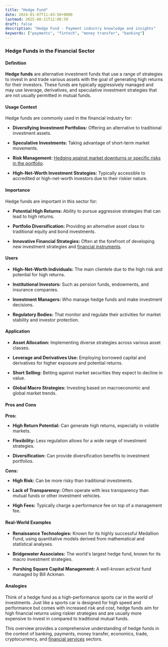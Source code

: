```yaml
---
title: "Hedge Fund"
date: 2024-01-07T11:43:50+0000
lastmod: 2025-08-11T12:00:59
draft: false
description: "Hedge Fund - Payment industry knowledge and insights"
keywords: ["payments", "fintech", "money transfer", "banking"]
---
```


### Hedge Funds in the Financial Sector

#### Definition

**Hedge funds** are alternative investment funds that use a range of strategies to invest in and trade various assets with the goal of generating high returns for their investors. These funds are typically aggressively managed and may use leverage, derivatives, and speculative investment strategies that are not usually permitted in mutual funds.

#### Usage Context

Hedge funds are commonly used in the financial industry for:

- **Diversifying Investment Portfolios:** Offering an alternative to traditional investment assets.

- **Speculative Investments:** Taking advantage of short-term market movements.

- **Risk Management:** [Hedging against market downturns or specific risks in the portfolio](https://faisalkhanllc.xyz/resources/payments-wiki/r/risk-reduction/).

- **High-Net-Worth Investment Strategies:** Typically accessible to accredited or high-net-worth investors due to their riskier nature.

#### Importance

Hedge funds are important in this sector for:

- **Potential High Returns:** Ability to pursue aggressive strategies that can lead to high returns.

- **Portfolio Diversification:** Providing an alternative asset class to traditional equity and bond investments.

- **Innovative Financial Strategies:** Often at the forefront of developing new investment strategies and [financial instruments](https://faisalkhanllc.xyz/resources/payments-wiki/f/financial-instrument/).

#### Users

- **High-Net-Worth Individuals:** The main clientele due to the high risk and potential for high returns.

- **Institutional Investors:** Such as pension funds, endowments, and insurance companies.

- **Investment Managers:** Who manage hedge funds and make investment decisions.

- **Regulatory Bodies:** That monitor and regulate their activities for market stability and investor protection.

#### Application

- **Asset Allocation:** Implementing diverse strategies across various asset classes.

- **Leverage and Derivatives Use:** Employing borrowed capital and derivatives for higher exposure and potential returns.

- **Short Selling:** Betting against market securities they expect to decline in value.

- **Global Macro Strategies:** Investing based on macroeconomic and global market trends.

#### Pros and Cons

**Pros:**

- **High Return Potential:** Can generate high returns, especially in volatile markets.

- **Flexibility:** Less regulation allows for a wide range of investment strategies.

- **Diversification:** Can provide diversification benefits to investment portfolios.

**Cons:**

- **High Risk:** Can be more risky than traditional investments.

- **Lack of Transparency:** Often operate with less transparency than mutual funds or other investment vehicles.

- **High Fees:** Typically charge a performance fee on top of a management fee.

#### Real-World Examples

- **Renaissance Technologies:** Known for its highly successful Medallion Fund, using quantitative models derived from mathematical and statistical analyses.

- **Bridgewater Associates:** The world's largest hedge fund, known for its macro investment strategies.

- **Pershing Square Capital Management:** A well-known activist fund managed by Bill Ackman.

#### Analogies

Think of a hedge fund as a high-performance sports car in the world of investments. Just like a sports car is designed for high speed and performance but comes with increased risk and cost, hedge funds aim for high financial returns using riskier strategies and are usually more expensive to invest in compared to traditional mutual funds.

This overview provides a comprehensive understanding of hedge funds in the context of banking, payments, money transfer, economics, trade, cryptocurrency, and [financial services](https://faisalkhanllc.xyz/resources/payments-wiki/f/financial-services/) sectors.